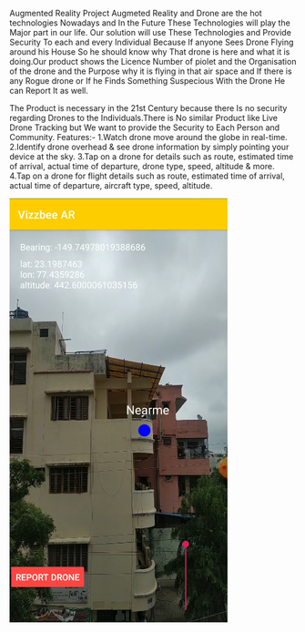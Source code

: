 Augmented Reality Project
Augmeted Reality and Drone are the hot technologies Nowadays and In the Future These Technologies will play the  Major part in our life. Our solution will use These Technologies and Provide Security To each and every Individual Because If anyone Sees Drone Flying around his House So he should know why That drone is here and what it is  doing.Our product shows the Licence Number of piolet and the Organisation of the drone and the Purpose why it is flying in that air space and If there is any Rogue drone or If he Finds Something Suspecious With the Drone He can Report It as well.

The Product is necessary in the 21st Century because there Is no security regarding Drones to the Individuals.There is No similar Product like Live Drone Tracking but We want to provide the Security to Each Person and Community.
Features:-
1.Watch drone move around the globe in real-time.
2.Identify drone overhead & see drone information by simply pointing your device at the sky.
3.Tap on a drone for details such as route, estimated time of arrival, actual time of departure, drone type, speed, altitude & more.
4.Tap on a drone for flight details such as route, estimated time of arrival, actual time of departure, aircraft type, speed, altitude.





![Image of Project](https://github.com/bugzzbunny007/AR_LATEST/blob/master/AR.png)

